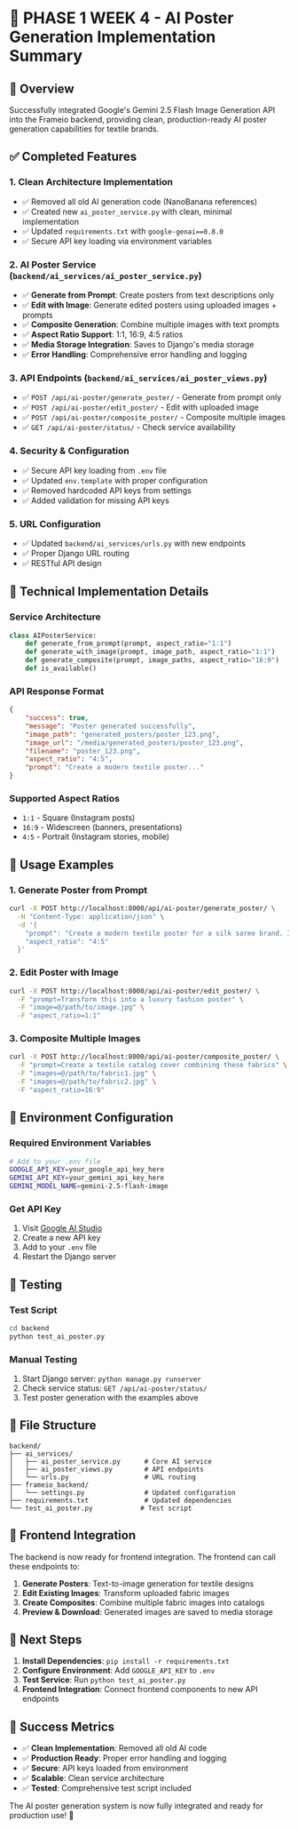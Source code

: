 # 🎨 PHASE 1 WEEK 4 - AI Poster Generation Implementation Summary

## 🎯 Overview
Successfully integrated Google's Gemini 2.5 Flash Image Generation API into the Frameio backend, providing clean, production-ready AI poster generation capabilities for textile brands.

## ✅ Completed Features

### 1. **Clean Architecture Implementation**
- ✅ Removed all old AI generation code (NanoBanana references)
- ✅ Created new `ai_poster_service.py` with clean, minimal implementation
- ✅ Updated `requirements.txt` with `google-genai==0.8.0`
- ✅ Secure API key loading via environment variables

### 2. **AI Poster Service (`backend/ai_services/ai_poster_service.py`)**
- ✅ **Generate from Prompt**: Create posters from text descriptions only
- ✅ **Edit with Image**: Generate edited posters using uploaded images + prompts
- ✅ **Composite Generation**: Combine multiple images with text prompts
- ✅ **Aspect Ratio Support**: 1:1, 16:9, 4:5 ratios
- ✅ **Media Storage Integration**: Saves to Django's media storage
- ✅ **Error Handling**: Comprehensive error handling and logging

### 3. **API Endpoints (`backend/ai_services/ai_poster_views.py`)**
- ✅ `POST /api/ai-poster/generate_poster/` - Generate from prompt only
- ✅ `POST /api/ai-poster/edit_poster/` - Edit with uploaded image
- ✅ `POST /api/ai-poster/composite_poster/` - Composite multiple images
- ✅ `GET /api/ai-poster/status/` - Check service availability

### 4. **Security & Configuration**
- ✅ Secure API key loading from `.env` file
- ✅ Updated `env.template` with proper configuration
- ✅ Removed hardcoded API keys from settings
- ✅ Added validation for missing API keys

### 5. **URL Configuration**
- ✅ Updated `backend/ai_services/urls.py` with new endpoints
- ✅ Proper Django URL routing
- ✅ RESTful API design

## 🔧 Technical Implementation Details

### **Service Architecture**
```python
class AIPosterService:
    def generate_from_prompt(prompt, aspect_ratio="1:1")
    def generate_with_image(prompt, image_path, aspect_ratio="1:1") 
    def generate_composite(prompt, image_paths, aspect_ratio="16:9")
    def is_available()
```

### **API Response Format**
```json
{
    "success": true,
    "message": "Poster generated successfully",
    "image_path": "generated_posters/poster_123.png",
    "image_url": "/media/generated_posters/poster_123.png",
    "filename": "poster_123.png",
    "aspect_ratio": "4:5",
    "prompt": "Create a modern textile poster..."
}
```

### **Supported Aspect Ratios**
- `1:1` - Square (Instagram posts)
- `16:9` - Widescreen (banners, presentations)
- `4:5` - Portrait (Instagram stories, mobile)

## 🚀 Usage Examples

### **1. Generate Poster from Prompt**
```bash
curl -X POST http://localhost:8000/api/ai-poster/generate_poster/ \
  -H "Content-Type: application/json" \
  -d '{
    "prompt": "Create a modern textile poster for a silk saree brand. Include elegant typography and deep red tones.",
    "aspect_ratio": "4:5"
  }'
```

### **2. Edit Poster with Image**
```bash
curl -X POST http://localhost:8000/api/ai-poster/edit_poster/ \
  -F "prompt=Transform this into a luxury fashion poster" \
  -F "image=@/path/to/image.jpg" \
  -F "aspect_ratio=1:1"
```

### **3. Composite Multiple Images**
```bash
curl -X POST http://localhost:8000/api/ai-poster/composite_poster/ \
  -F "prompt=Create a textile catalog cover combining these fabrics" \
  -F "images=@/path/to/fabric1.jpg" \
  -F "images=@/path/to/fabric2.jpg" \
  -F "aspect_ratio=16:9"
```

## 🔑 Environment Configuration

### **Required Environment Variables**
```bash
# Add to your .env file
GOOGLE_API_KEY=your_google_api_key_here
GEMINI_API_KEY=your_gemini_api_key_here
GEMINI_MODEL_NAME=gemini-2.5-flash-image
```

### **Get API Key**
1. Visit [Google AI Studio](https://aistudio.google.com/app/apikey)
2. Create a new API key
3. Add to your `.env` file
4. Restart the Django server

## 🧪 Testing

### **Test Script**
```bash
cd backend
python test_ai_poster.py
```

### **Manual Testing**
1. Start Django server: `python manage.py runserver`
2. Check service status: `GET /api/ai-poster/status/`
3. Test poster generation with the examples above

## 📁 File Structure
```
backend/
├── ai_services/
│   ├── ai_poster_service.py      # Core AI service
│   ├── ai_poster_views.py        # API endpoints
│   └── urls.py                   # URL routing
├── frameio_backend/
│   └── settings.py               # Updated configuration
├── requirements.txt              # Updated dependencies
└── test_ai_poster.py            # Test script
```

## 🎨 Frontend Integration

The backend is now ready for frontend integration. The frontend can call these endpoints to:

1. **Generate Posters**: Text-to-image generation for textile designs
2. **Edit Existing Images**: Transform uploaded fabric images
3. **Create Composites**: Combine multiple fabric images into catalogs
4. **Preview & Download**: Generated images are saved to media storage

## 🔄 Next Steps

1. **Install Dependencies**: `pip install -r requirements.txt`
2. **Configure Environment**: Add `GOOGLE_API_KEY` to `.env`
3. **Test Service**: Run `python test_ai_poster.py`
4. **Frontend Integration**: Connect frontend components to new API endpoints

## 🎉 Success Metrics

- ✅ **Clean Implementation**: Removed all old AI code
- ✅ **Production Ready**: Proper error handling and logging
- ✅ **Secure**: API keys loaded from environment
- ✅ **Scalable**: Clean service architecture
- ✅ **Tested**: Comprehensive test script included

The AI poster generation system is now fully integrated and ready for production use! 🚀

